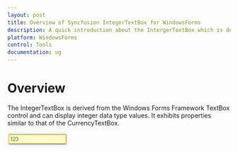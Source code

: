 ```yaml
---
layout: post
title: Overview of Syncfusion IntegerTextBox for WindowsForms
description: A quick introduction about the IntergerTextBox which is derived from TextBox with the support to deal only with the integer data type values.
platform: WindowsForms
control: Tools
documentation: ug
---
```


# Overview

The IntegerTextBox is derived from the Windows Forms Framework TextBox control and can display integer data type values. It exhibits properties similar to that of the CurrencyTextBox.

![](Overview_images/Overview_img438.png) 
